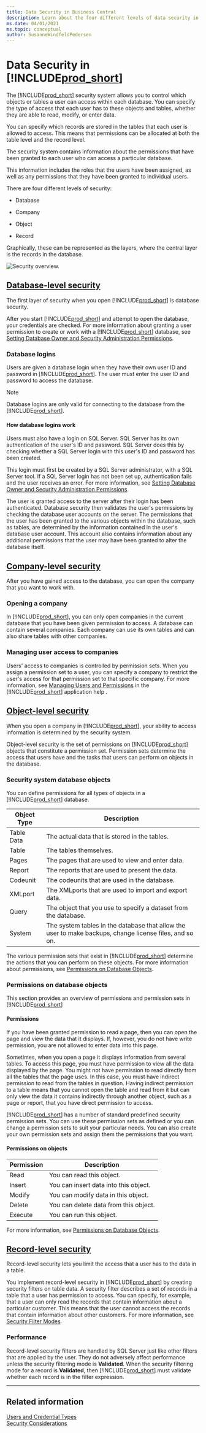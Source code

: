 ```yaml
---
title: Data Security in Business Central
description: Learn about the four different levels of data security in Business Central. Also learn how you control access to data. 
ms.date: 04/01/2021
ms.topic: conceptual
author: SusanneWindfeldPedersen
---
```

# Data Security in [!INCLUDE[prod_short](../developer/includes/prod_short.md)]

The [!INCLUDE[prod_short](../developer/includes/prod_short.md)] security system allows you to control which objects or tables a user can access within each database. You can specify the type of access that each user has to these objects and tables, whether they are able to read, modify, or enter data.  

You can specify which records are stored in the tables that each user is allowed to access. This means that permissions can be allocated at both the table level and the record level.  
  
The security system contains information about the permissions that have been granted to each user who can access a particular database.  
  
This information includes the roles that the users have been assigned, as well as any permissions that they have been granted to individual users.  
  
There are four different levels of security:  
  
- Database  
  
- Company  
  
- Object  
  
- Record  
  
Graphically, these can be represented as the layers, where the central layer is the records in the database. 

![Security overview.](../developer/media/security-overview.png "Security overview")


## [Database-level security](#tab/database-level)

The first layer of security when you open [!INCLUDE[prod_short](../developer/includes/prod_short.md)] is database security.  

After you start [!INCLUDE[prod_short](../developer/includes/prod_short.md)] and attempt to open the database, your credentials are checked.  For more information about granting a user permission to create or work with a [!INCLUDE[prod_short](../developer/includes/prod_short.md)] database, see [Setting Database Owner and Security Administration Permissions](Setting-Database-Owner-and-Security-Administration-Permissions.md).  

### Database logins

Users are given a database login when they have their own user ID and password in [!INCLUDE[prod_short](../developer/includes/prod_short.md)]. The user must enter the user ID and password to access the database.  
  
> [!NOTE]  
> Database logins are only valid for connecting to the database from the [!INCLUDE[prod_short](../developer/includes/prod_short.md)].  
  
#### How database logins work
  
 Users must also have a login on SQL Server. SQL Server has its own authentication of the user's ID and password. SQL Server does this by checking whether a SQL Server login with this user's ID and password has been created.  
  
 This login must first be created by a SQL Server administrator, with a SQL Server tool. If a SQL Server login has not been set up, authentication fails and the user receives an error. For more information, see [Setting Database Owner and Security Administration Permissions](Setting-Database-Owner-and-Security-Administration-Permissions.md).  
  
 The user is granted access to the server after their login has been authenticated. Database security then validates the user's permissions by checking the database user accounts on the server. The permissions that the user has been granted to the various objects within the database, such as tables, are determined by the information contained in the user's database user account. This account also contains information about any additional permissions that the user may have been granted to alter the database itself.

## [Company-level security](#tab/company-level)

After you have gained access to the database, you can open the company that you want to work with.  

### Opening a company
  
In [!INCLUDE[prod_short](../developer/includes/prod_short.md)], you can only open companies in the current database that you have been given permission to access. A database can contain several companies. Each company can use its own tables and can also share tables with other companies.  

### Managing user access to companies
  
Users' access to companies is controlled by permission sets. When you assign a permission set to a user, you can specify a company to restrict the user's access for that permission set to that specific company. For more information, see [Managing Users and Permissions](/dynamics365/business-central/ui-how-users-permissions) in the [!INCLUDE[prod_short](../developer/includes/prod_short.md)] application help .

## [Object-level security](#tab/object-level)

When you open a company in [!INCLUDE[prod_short](../developer/includes/prod_short.md)], your ability to access information is determined by the security system.  
  
Object-level security is the set of permissions on [!INCLUDE[prod_short](../developer/includes/prod_short.md)] objects that constitute a permission set. Permission sets determine the access that users have and the tasks that users can perform on objects in the database.  
  
### Security system database objects
  
 You can define permissions for all types of objects in a [!INCLUDE[prod_short](../developer/includes/prod_short.md)] database.  
  
|Object Type|Description|  
|-----------------|-----------------|  
|Table Data|The actual data that is stored in the tables.|  
|Table|The tables themselves.|  
|Pages|The pages that are used to view and enter data.|  
|Report|The reports that are used to present the data.|  
|Codeunit|The codeunits that are used in the database.|  
|XMLport|The XMLports that are used to import and export data.|  
|Query|The object that you use to specify a dataset from the database.|  
|System|The system tables in the database that allow the user to make backups, change license files, and so on.|  
  
The various permission sets that exist in [!INCLUDE[prod_short](../developer/includes/prod_short.md)] determine the actions that you can perform on these objects. For more information about permissions, see [Permissions on Database Objects](../developer/devenv-permissions-on-database-objects.md).

### Permissions on database objects

This section provides an overview of permissions and permission sets in [!INCLUDE[prod_short](../developer/includes/prod_short.md)]  
  
#### Permissions

 If you have been granted permission to read a page, then you can open the page and view the data that it displays. If, however, you do not have write permission, you are not allowed to enter data into this page.  
  
 Sometimes, when you open a page it displays information from several tables. To access this page, you must have permission to view all the data displayed by the page. You might not have permission to read directly from all the tables that the page uses. In this case, you must have indirect permission to read from the tables in question. Having indirect permission to a table means that you cannot open the table and read from it but can only view the data it contains indirectly through another object, such as a page or report, that you have direct permission to access.  
  
 [!INCLUDE[prod_short](../developer/includes/prod_short.md)] has a number of standard predefined security permission sets. You can use these permission sets as defined or you can change a permission sets to suit your particular needs. You can also create your own permission sets and assign them the permissions that you want.  
  
#### Permissions on objects  
  
|Permission|Description|  
|----------------|-----------------|  
|Read|You can read this object.|  
|Insert|You can insert data into this object.|  
|Modify|You can modify data in this object.|  
|Delete|You can delete data from this object.|  
|Execute|You can run this object.|

For more information, see [Permissions on Database Objects](../developer/devenv-permissions-on-database-objects.md).

## [Record-level security](#tab/record-level)

Record-level security lets you limit the access that a user has to the data in a table.  
  
You implement record-level security in [!INCLUDE[prod_short](../developer/includes/prod_short.md)] by creating security filters on table data. A security filter describes a set of records in a table that a user has permission to access. You can specify, for example, that a user can only read the records that contain information about a particular customer. This means that the user cannot access the records that contain information about other customers. For more information, see [Security Filter Modes](Security-Filters.md). 
  
### Performance
  
Record-level security filters are handled by SQL Server just like other filters that are applied by the user. They do not adversely affect performance unless the security filtering mode is **Validated**. When the security filtering mode for a record is **Validated**, then [!INCLUDE[prod_short](../developer/includes/prod_short.md)] must validate whether each record is in the filter expression.  

---

## Related information  

[Users and Credential Types](../administration/users-credential-types.md)  
[Security Considerations](Security-Considerations.md)  
